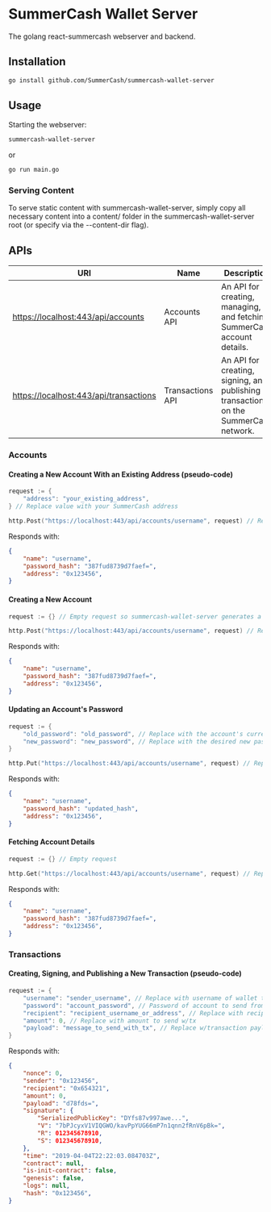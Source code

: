 # SummerCash Wallet Server

The golang react-summercash webserver and backend.

## Installation

```zsh
go install github.com/SummerCash/summercash-wallet-server
```

## Usage

Starting the webserver:

```zsh
summercash-wallet-server
```

or

```zsh
go run main.go
```

### Serving Content

To serve static content with summercash-wallet-server, simply copy all necessary content into a content/ folder in the summercash-wallet-server root (or specify via the --content-dir flag).

## APIs

| URI                                      | Name             | Description                                                                          |
| ---------------------------------------- | ---------------- | ------------------------------------------------------------------------------------ |
| <https://localhost:443/api/accounts>     | Accounts API     | An API for creating, managing, and fetching SummerCash account details.              |
| <https://localhost:443/api/transactions> | Transactions API | An API for creating, signing, and publishing transactions on the SummerCash network. |

### Accounts

#### Creating a New Account With an Existing Address (pseudo-code)

```Go
request := {
    "address": "your_existing_address",
} // Replace value with your SummerCash address

http.Post("https://localhost:443/api/accounts/username", request) // Replace 'username' in '/username' with the desired username
```

Responds with:

```JSON
{
    "name": "username",
    "password_hash": "387fud8739d7faef=",
    "address": "0x123456",
}
```

#### Creating a New Account

```Go
request := {} // Empty request so summercash-wallet-server generates a new address for us

http.Post("https://localhost:443/api/accounts/username", request) // Replace 'username' in '/username' with the desired username
```

Responds with:

```JSON
{
    "name": "username",
    "password_hash": "387fud8739d7faef=",
    "address": "0x123456",
}
```

#### Updating an Account's Password

```Go
request := {
    "old_password": "old_password", // Replace with the account's current password
    "new_password": "new_password", // Replace with the desired new password
}

http.Put("https://localhost:443/api/accounts/username", request) // Replace 'username' in '/username' with the desired username
```

Responds with:

```JSON
{
    "name": "username",
    "password_hash": "updated_hash",
    "address": "0x123456",
}
```

#### Fetching Account Details

```Go
request := {} // Empty request

http.Get("https://localhost:443/api/accounts/username", request) // Replace 'username' in '/username' with the desired username
```

Responds with:

```JSON
{
    "name": "username",
    "password_hash": "387fud8739d7faef=",
    "address": "0x123456",
}
```

### Transactions

#### Creating, Signing, and Publishing a New Transaction (pseudo-code)

```Go
request := {
    "username": "sender_username", // Replace with username of wallet to send from
    "password": "account_password", // Password of account to send from
    "recipient": "recipient_username_or_address", // Replace with recipient username or address
    "amount": 0, // Replace with amount to send w/tx
    "payload": "message_to_send_with_tx", // Replace w/transaction payload (e.g. contract call, message, etc...)
}
```

Responds with:

```JSON
{
    "nonce": 0,
    "sender": "0x123456",
    "recipient": "0x654321",
    "amount": 0,
    "payload": "d78fds=",
    "signature": {
        "SerializedPublicKey": "DYfs87v997awe...",
        "V": "7bPJcyxV1VIQGWO/kavPpYUG66mP7n1qnn2fRnV6pBk=",
        "R": 012345678910,
        "S": 012345678910,
    },
    "time": "2019-04-04T22:22:03.084703Z",
    "contract": null,
    "is-init-contract": false,
    "genesis": false,
    "logs": null,
    "hash": "0x123456",
}
```
